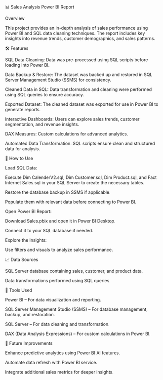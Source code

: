 📊 Sales Analysis Power BI Report

Overview

This project provides an in-depth analysis of sales performance using Power BI and SQL data cleaning techniques. The report includes key insights into revenue trends, customer demographics, and sales patterns.

🛠️ Features

SQL Data Cleaning: Data was pre-processed using SQL scripts before loading into Power BI.

Data Backup & Restore: The dataset was backed up and restored in SQL Server Management Studio (SSMS) for consistency.

Cleaned Data in SQL: Data transformation and cleaning were performed using SQL queries to ensure accuracy.

Exported Dataset: The cleaned dataset was exported for use in Power BI to generate reports.

Interactive Dashboards: Users can explore sales trends, customer segmentation, and revenue insights.

DAX Measures: Custom calculations for advanced analytics.

Automated Data Transformation: SQL scripts ensure clean and structured data for analysis.

🚀 How to Use

Load SQL Data:

Execute Dim CalenderV2.sql, Dim Customer.sql, Dim Product.sql, and Fact Internet Sales.sql in your SQL Server to create the necessary tables.

Restore the database backup in SSMS if applicable.

Populate them with relevant data before connecting to Power BI.

Open Power BI Report:

Download Sales.pbix and open it in Power BI Desktop.

Connect it to your SQL database if needed.

Explore the Insights:

Use filters and visuals to analyze sales performance.

📈 Data Sources

SQL Server database containing sales, customer, and product data.

Data transformations performed using SQL queries.

🔧 Tools Used

Power BI – For data visualization and reporting.

SQL Server Management Studio (SSMS) – For database management, backup, and restoration.

SQL Server – For data cleaning and transformation.

DAX (Data Analysis Expressions) – For custom calculations in Power BI.

📌 Future Improvements

Enhance predictive analytics using Power BI AI features.

Automate data refresh with Power BI service.

Integrate additional sales metrics for deeper insights.

